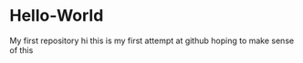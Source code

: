 # Hello-World
My first repository
hi this is my first attempt at github hoping to make sense of this
